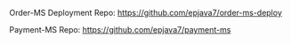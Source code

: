 Order-MS Deployment Repo:
https://github.com/epjava7/order-ms-deploy

Payment-MS Repo:
https://github.com/epjava7/payment-ms
